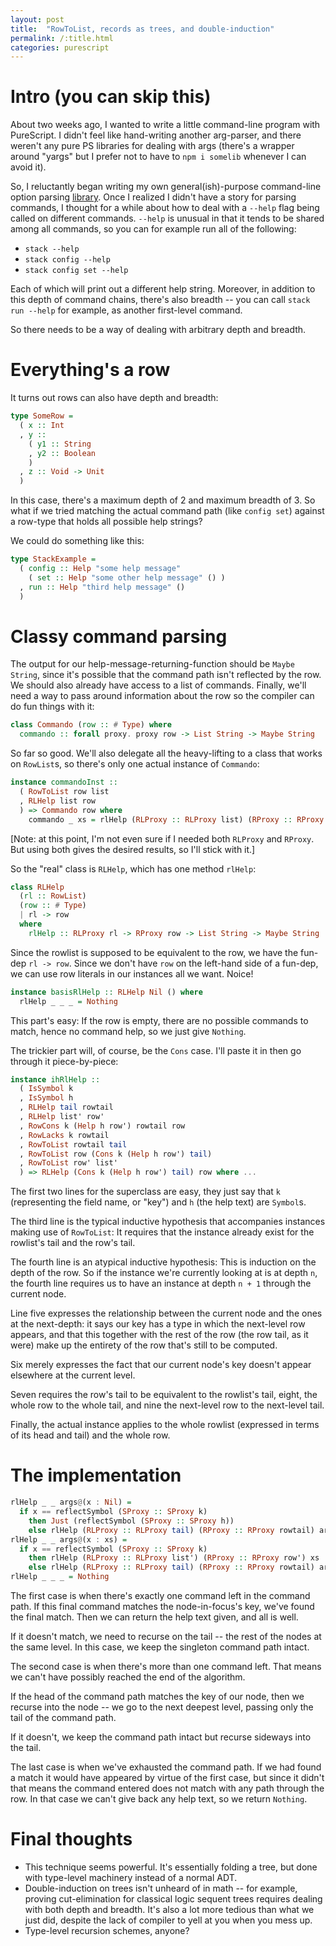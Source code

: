 ```yaml
---
layout: post
title:  "RowToList, records as trees, and double-induction"
permalink: /:title.html
categories: purescript
---
```


# Intro (you can skip this)

About two weeks ago, I wanted to write a little command-line program with PureScript.
I didn't feel like hand-writing another arg-parser, and there weren't any pure PS
libraries for dealing with args (there's a wrapper around "yargs" but I prefer not
to have to `npm i somelib` whenever I can avoid it).

So, I reluctantly began writing my own general(ish)-purpose command-line option
parsing [library](https://github.com/Thimoteus/purescript-optlicative). Once I
realized I didn't have a story for parsing commands, I thought for a while about
how to deal with a `--help` flag being called on different commands. `--help` is
unusual in that it tends to be shared among all commands, so you can for example
run all of the following:

* `stack --help`
* `stack config --help`
* `stack config set --help`

Each of which will print out a different help string. Moreover, in addition to
this depth of command chains, there's also breadth -- you can call `stack run --help`
for example, as another first-level command.

So there needs to be a way of dealing with arbitrary depth and breadth.

# Everything's a row

It turns out rows can also have depth and breadth:

```purescript
type SomeRow =
  ( x :: Int
  , y ::
    ( y1 :: String
    , y2 :: Boolean
    )
  , z :: Void -> Unit
  )
```

In this case, there's a maximum depth of 2 and maximum breadth of 3. So what if
we tried matching the actual command path (like `config set`) against a row-type
that holds all possible help strings?

We could do something like this:

```purescript
type StackExample =
  ( config :: Help "some help message"
    ( set :: Help "some other help message" () )
  , run :: Help "third help message" ()
  )
```

# Classy command parsing

The output for our help-message-returning-function should be `Maybe String`, since
it's possible that the command path isn't reflected by the row. We should also
already have access to a list of commands. Finally, we'll need a way to pass
around information about the row so the compiler can do fun things with it:

```purescript
class Commando (row :: # Type) where
  commando :: forall proxy. proxy row -> List String -> Maybe String
```

So far so good. We'll also delegate all the heavy-lifting to a class that works
on `RowList`s, so there's only one actual instance of `Commando`:

```purescript
instance commandoInst ::
  ( RowToList row list
  , RLHelp list row
  ) => Commando row where
    commando _ xs = rlHelp (RLProxy :: RLProxy list) (RProxy :: RProxy row) xs
```

[Note: at this point, I'm not even sure if I needed both `RLProxy` and `RProxy`.
But using both gives the desired results, so I'll stick with it.]

So the "real" class is `RLHelp`, which has one method `rlHelp`:

```purescript
class RLHelp
  (rl :: RowList)
  (row :: # Type)
  | rl -> row
  where
    rlHelp :: RLProxy rl -> RProxy row -> List String -> Maybe String
```

Since the rowlist is supposed to be equivalent to the row, we have the fun-dep
`rl -> row`. Since we don't have `row` on the left-hand side of
a fun-dep, we can use row literals in our instances all we want. Noice!

```purescript
instance basisRlHelp :: RLHelp Nil () where
  rlHelp _ _ _ = Nothing
```

This part's easy: If the row is empty, there are no possible commands to match,
hence no command help, so we just give `Nothing`.

The trickier part will, of course, be the `Cons` case. I'll paste it in then go
through it piece-by-piece:

```purescript
instance ihRlHelp ::
  ( IsSymbol k
  , IsSymbol h
  , RLHelp tail rowtail
  , RLHelp list' row'
  , RowCons k (Help h row') rowtail row
  , RowLacks k rowtail
  , RowToList rowtail tail
  , RowToList row (Cons k (Help h row') tail)
  , RowToList row' list'
  ) => RLHelp (Cons k (Help h row') tail) row where ...
```

The first two lines for the superclass are easy, they just say that `k`
(representing the field name, or "key") and `h` (the help text) are `Symbol`s.

The third line is the typical inductive hypothesis that accompanies instances
making use of `RowToList`: It requires that the instance already exist for
the rowlist's tail and the row's tail.

The fourth line is an atypical inductive hypothesis: This is induction on the
depth of the row. So if the instance we're currently looking at is at depth
`n`, the fourth line requires us to have an instance at depth `n + 1` through the
current node.

Line five expresses the relationship between the current node and the ones at
the next-depth: it says our key has a type in which the next-level row appears,
and that this together with the rest of the row (the row tail, as it were) make
up the entirety of the row that's still to be computed.

Six merely expresses the fact that our current node's key doesn't appear elsewhere
at the current level.

Seven requires the row's tail to be equivalent to the rowlist's tail,
eight, the whole row to the whole tail, and nine the next-level row to the next-level
tail.

Finally, the actual instance applies to the whole rowlist (expressed in terms of
its head and tail) and the whole row.

# The implementation

```purescript
rlHelp _ _ args@(x : Nil) =
  if x == reflectSymbol (SProxy :: SProxy k)
    then Just (reflectSymbol (SProxy :: SProxy h))
    else rlHelp (RLProxy :: RLProxy tail) (RProxy :: RProxy rowtail) args
rlHelp _ _ args@(x : xs) =
  if x == reflectSymbol (SProxy :: SProxy k)
    then rlHelp (RLProxy :: RLProxy list') (RProxy :: RProxy row') xs
    else rlHelp (RLProxy :: RLProxy tail) (RProxy :: RProxy rowtail) args
rlHelp _ _ _ = Nothing
```

The first case is when there's exactly one command left in the command path.
If this final command matches the node-in-focus's key, we've found the final match.
Then we can return the help text given, and all is well.

If it doesn't match, we need to recurse on the tail -- the rest of the nodes at
the same level. In this case, we keep the singleton command path intact.

The second case is when there's more than one command left. That means we can't
have possibly reached the end of the algorithm.

If the head of the command path matches the key of our node, then we recurse
into the node -- we go to the next deepest level, passing only the tail of the
command path.

If it doesn't, we keep the command path intact but recurse sideways into the tail.

The last case is when we've exhausted the command path. If we had found a match
it would have appeared by virtue of the first case, but since it didn't that means
the command entered does not match with any path through the row. In that case
we can't give back any help text, so we return `Nothing`.

# Final thoughts

* This technique seems powerful. It's essentially folding a tree, but
done with type-level machinery instead of a normal ADT.
* Double-induction on trees isn't unheard of in math -- for example, proving
cut-elimination for classical logic sequent trees requires dealing with both
depth and breadth. It's also a lot more tedious than what we just did, despite
the lack of compiler to yell at you when you mess up.
* Type-level recursion schemes, anyone?
